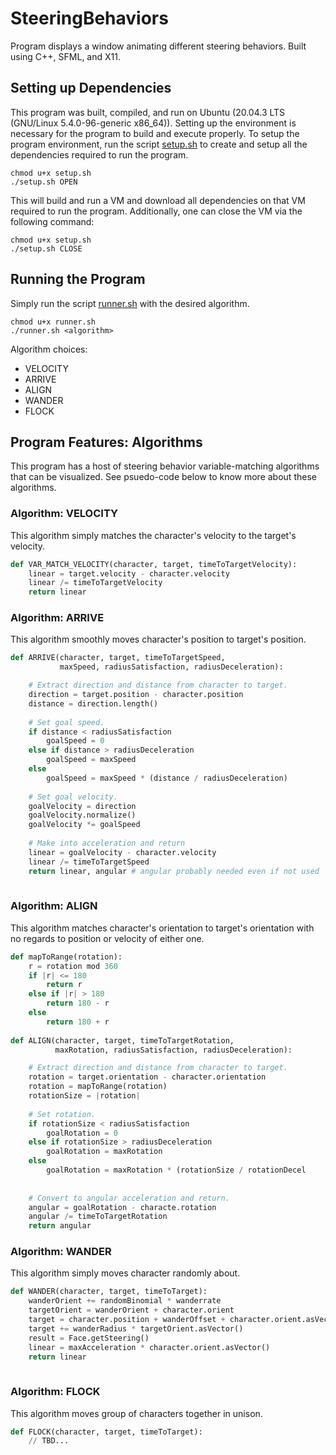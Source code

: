 # SteeringBehaviors
Program displays a window animating different steering behaviors. Built using C++, SFML, and X11.

## Setting up Dependencies
This program was built, compiled, and run on Ubuntu (20.04.3 LTS (GNU/Linux 5.4.0-96-generic x86_64)). Setting up the environment is necessary for the program to build and execute properly. To setup the program environment, run the script <u>setup.sh</u> to create and setup all the dependencies required to run the program.
```
chmod u+x setup.sh
./setup.sh OPEN
```
This will build and run a VM and download all dependencies on that VM required to run the program. Additionally, one can close the VM via the following command:
```
chmod u+x setup.sh
./setup.sh CLOSE
```

## Running the Program
Simply run the script <u>runner.sh</u> with the desired algorithm.
```
chmod u+x runner.sh
./runner.sh <algorithm>
```

Algorithm choices:
* VELOCITY
* ARRIVE
* ALIGN
* WANDER
* FLOCK

## Program Features: Algorithms
This program has a host of steering behavior variable-matching algorithms that can be visualized. See psuedo-code below to know more about these algorithms.

### Algorithm: VELOCITY
This algorithm simply matches the character's velocity to the target's velocity. 
```python
def VAR_MATCH_VELOCITY(character, target, timeToTargetVelocity):
    linear = target.velocity - character.velocity
    linear /= timeToTargetVelocity
    return linear
```

### Algorithm: ARRIVE
This algorithm smoothly moves character's position to target's position.
```python
def ARRIVE(character, target, timeToTargetSpeed,
           maxSpeed, radiusSatisfaction, radiusDeceleration):

    # Extract direction and distance from character to target.
    direction = target.position - character.position
    distance = direction.length()
   
    # Set goal speed.
    if distance < radiusSatisfaction
        goalSpeed = 0
    else if distance > radiusDeceleration
        goalSpeed = maxSpeed
    else
        goalSpeed = maxSpeed * (distance / radiusDeceleration)
 
    # Set goal velocity.
    goalVelocity = direction
    goalVelocity.normalize()
    goalVelocity *= goalSpeed
 
    # Make into acceleration and return
    linear = goalVelocity - character.velocity
    linear /= timeToTargetSpeed
    return linear, angular # angular probably needed even if not used
    
```

### Algorithm: ALIGN
This algorithm matches character's orientation to target's orientation with no regards to position or velocity of either one.
```python
def mapToRange(rotation):
    r = rotation mod 360
    if |r| <= 180
        return r
    else if |r| > 180
        return 180 - r
    else
        return 180 + r
        
def ALIGN(character, target, timeToTargetRotation,
          maxRotation, radiusSatisfaction, radiusDeceleration): 

    # Extract direction and distance from character to target.
    rotation = target.orientation - character.orientation
    rotation = mapToRange(rotation)
    rotationSize = |rotation|
    
    # Set rotation.
    if rotationSize < radiusSatisfaction
        goalRotation = 0
    else if rotationSize > radiusDeceleration
        goalRotation = maxRotation
    else
        goalRotation = maxRotation * (rotationSize / rotationDecel
        
    
    # Convert to angular acceleration and return.
    angular = goalRotation - characte.rotation
    angular /= timeToTargetRotation
    return angular
```

### Algorithm: WANDER
This algorithm simply moves character randomly about.
```python
def WANDER(character, target, timeToTarget):
    wanderOrient += randomBinomial * wanderrate
    targetOrient = wanderOrient + character.orient
    target = character.position + wanderOffset + character.orient.asVector()
    target += wanderRadius * targetOrient.asVector()
    result = Face.getSteering()
    linear = maxAcceleration * character.orient.asVector()
    return linear
    
```

### Algorithm: FLOCK
This algorithm moves group of characters together in unison.
```python
def FLOCK(character, target, timeToTarget):
    // TBD...
```